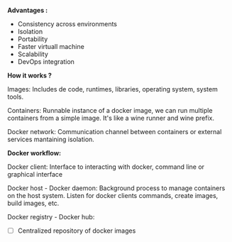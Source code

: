 **Advantages :** 
- Consistency across environments
- Isolation
- Portability
- Faster virtuall machine
- Scalability
- DevOps integration

**How it works ?**

Images:
Includes de code, runtimes, libraries, operating system, system tools.

Containers:
Runnable instance of a docker image, we can run multiple containers from a simple image. It's like a wine runner and wine prefix.

Docker network:
Communication channel between containers or external services mantaining isolation.

**Docker workflow:**

Docker client:
Interface to interacting with docker, command line or graphical interface

Docker host - Docker daemon:
Background process to manage containers on the host system. Listen for docker clients commands, create images, build images, etc.

Docker registry - Docker hub:
- [ ] Centralized repository of docker images